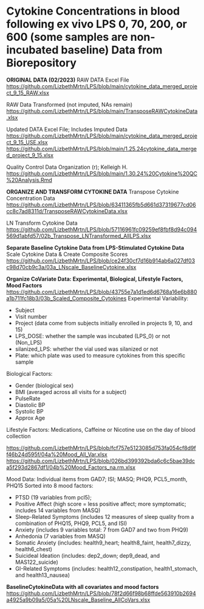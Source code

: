 # Cytokine Concentrations in blood following ex vivo LPS 0, 70, 200, or 600 (some samples are non-incubated baseline)  Data from Biorepository

**ORIGINAL DATA (02/2023)**
RAW DATA Excel File
https://github.com/LizbethMrtn/LPS/blob/main/cytokine_data_merged_project_9_15_RAW.xlsx

RAW Data Transformed (not imputed, NAs remain)
https://github.com/LizbethMrtn/LPS/blob/main/TransposeRAWCytokineData.xlsx

Updated DATA Excel File; Includes Imputed Data
https://github.com/LizbethMrtn/LPS/blob/main/cytokine_data_merged_project_9_15_USE.xlsx
https://github.com/LizbethMrtn/LPS/blob/main/1.25.24cytokine_data_merged_project_9_15.xlsx

Quality Control Data Organization (r); Kelleigh H.
https://github.com/LizbethMrtn/LPS/blob/main/1.30.24%20Cytokine%20QC%20Analysis.Rmd

**ORGANIZE AND TRANSFORM CYTOKINE DATA**
Transpose Cytokine Concentration Data
https://github.com/LizbethMrtn/LPS/blob/63411365fb5d661d37319677cd06cc8c7ad8311d/TransposeRAWCytokineData.xlsx

LN Transform Cytokine Data
https://github.com/LizbethMrtn/LPS/blob/57116961fc09259ef8fbf8d94c094569d1abfd57/02b_Transpose_LNTransformed_AllLPS.xlsx

**Separate Baseline Cytokine Data from LPS-Stimulated Cytokine Data**
Scale Cytokine Data & Create Composite Scores
https://github.com/LizbethMrtn/LPS/blob/ce24f30cf7d16b914ab6a027df03c98d70cb9c3a/03a_LNscale_BaselineCytokine.xlsx

**Organize CoVariate Data: Experimental, Biological, Lifestyle Factors, Mood Factors**
https://github.com/LizbethMrtn/LPS/blob/43755e7a1d1ed6d6768a16e6b880a1b711fc18b3/03b_Scaled_Composite_Cytokines
Experimental Variability:
* Subject
* Visit number
* Project (data come from subjects initially enrolled in projects 9, 10, and 15)
* LPS_DOSE: whether the sample was incubated (LPS_0) or not (Non_LPS)
* silanized_LPS: whether the vial used was silanized or not
* Plate: which plate was used to measure cytokines from this specific sample

Biological Factors:
* Gender (biological sex)
* BMI (averaged across all visits for a subject)
* PulseRate
* Diastolic BP
* Systolic BP
* Approx Age

Lifestyle Factors: Medications, Caffeine or Nicotine use on the day of blood collection

https://github.com/LizbethMrtn/LPS/blob/fcf757e5123085d753fa054cf8d9ff46b24d595f/04a%20Mood_All_Var.xlsx
https://github.com/LizbethMrtn/LPS/blob/026bd399392bda6c6c5bae39dca5f293d2867df1/04b%20Mood_Factors_na.rm.xlsx

Mood Data: Individual items from GAD7; ISI; MASQ; PHQ9, PCL5_month, PHQ15
Sorted into 8 mood factors: 
* PTSD (19 variables from pcl5); 
* Positive Affect (high score = less positive affect; more symptomatic; includes 14 variables from MASQ)
* Sleep-Related Symptoms (includes 12 measures of sleep quality from a combination of PHQ15, PHQ9, PCL5, and ISI)
* Anxiety (includes 9 variables total: 7 from GAD7 and two from PHQ9)
* Anhedonia (7 variables from MASQ)
* Somatic Anxiety (includes: health9_heart; health8_faint, health7_dizzy, health6_chest)
* Suicideal Ideation (includes: dep2_down; dep9_dead, and MAS122_suicide)
* GI-Related Symptoms (includes: health12_constipation, health1_stomach, and health13_nausea)

**BaselineCytokineData with all covariates and mood factors**
https://github.com/LizbethMrtn/LPS/blob/78f2d66f98b68ffde563910b2694a4925a9b09a5/05a%20LNscale_Baseline_AllCoVars.xlsx


  

